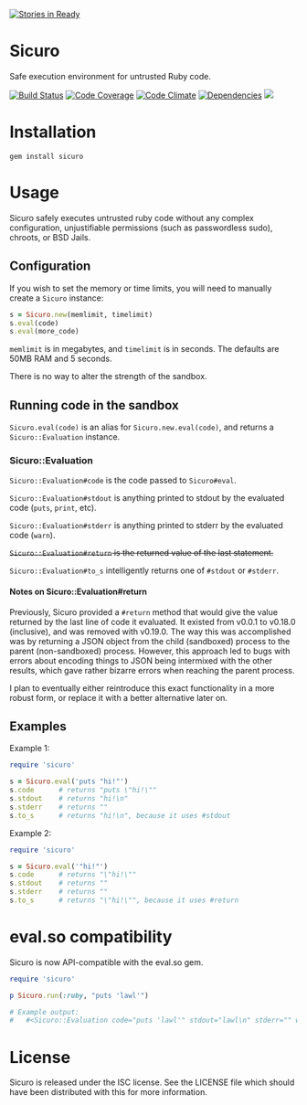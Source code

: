 [![Stories in Ready](https://badge.waffle.io/duckinator/sicuro.png?label=ready&title=Ready)](https://waffle.io/duckinator/sicuro)
# Sicuro

Safe execution environment for untrusted Ruby code.

[![Build Status](http://img.shields.io/travis/duckinator/sicuro.svg)](https://travis-ci.org/duckinator/sicuro)
[![Code Coverage](http://img.shields.io/coveralls/duckinator/sicuro.svg)](https://coveralls.io/r/duckinator/sicuro)
[![Code Climate](https://codeclimate.com/github/duckinator/sicuro/badges/gpa.svg)](https://codeclimate.com/github/duckinator/sicuro)
[![Dependencies](http://img.shields.io/gemnasium/duckinator/sicuro.svg)](https://gemnasium.com/duckinator/sicuro)
[![](http://img.shields.io/gem/v/sicuro.svg)](http://rubygems.org/gems/sicuro)

# Installation

    gem install sicuro

# Usage

Sicuro safely executes untrusted ruby code without any complex configuration,
unjustifiable permissions (such as passwordless sudo), chroots, or BSD Jails.

## Configuration

If you wish to set the memory or time limits, you will need to manually create a `Sicuro` instance:

```ruby
s = Sicuro.new(memlimit, timelimit)
s.eval(code)
s.eval(more_code)
```

`memlimit` is in megabytes, and `timelimit` is in seconds.
The defaults are 50MB RAM and 5 seconds.

There is no way to alter the strength of the sandbox.

## Running code in the sandbox

`Sicuro.eval(code)` is an alias for `Sicuro.new.eval(code)`, and returns a `Sicuro::Evaluation` instance.

### Sicuro::Evaluation

`Sicuro::Evaluation#code` is the code passed to `Sicuro#eval`.

`Sicuro::Evaluation#stdout` is anything printed to stdout by the evaluated code (`puts`, `print`, etc).

`Sicuro::Evaluation#stderr` is anything printed to stderr by the evaluated code (`warn`).

~~`Sicuro::Evaluation#return` is the returned value of the last statement.~~

`Sicuro::Evaluation#to_s` intelligently returns one of `#stdout` or `#stderr`.


#### Notes on Sicuro::Evaluation#return

Previously, Sicuro provided a `#return` method that would give the value returned by the last line of code it evaluated. It existed from v0.0.1 to v0.18.0 (inclusive), and was removed with v0.19.0.
The way this was accomplished was by returning a JSON object from the child (sandboxed) process to the parent (non-sandboxed) process.
However, this approach led to bugs with errors about encoding things to JSON being intermixed with the other results, which gave rather bizarre errors when reaching the parent process.

I plan to eventually either reintroduce this exact functionality in a more robust form, or replace it with a better alternative later on.

## Examples

Example 1:

```ruby
require 'sicuro'

s = Sicuro.eval('puts "hi!"')
s.code      # returns "puts \"hi!\""
s.stdout    # returns "hi!\n"
s.stderr    # returns ""
s.to_s      # returns "hi!\n", because it uses #stdout
```

Example 2:

```ruby
require 'sicuro'

s = Sicuro.eval('"hi!"')
s.code      # returns "\"hi!\""
s.stdout    # returns ""
s.stderr    # returns ""
s.to_s      # returns "\"hi!\"", because it uses #return
```

# eval.so compatibility

Sicuro is now API-compatible with the eval.so gem.

```ruby
require 'sicuro'

p Sicuro.run(:ruby, "puts 'lawl'")

# Example output:
#   #<Sicuro::Evaluation code="puts 'lawl'" stdout="lawl\n" stderr="" wall_time=36>
```

# License

Sicuro is released under the ISC license. See the LICENSE file which should have
been distributed with this for more information.

